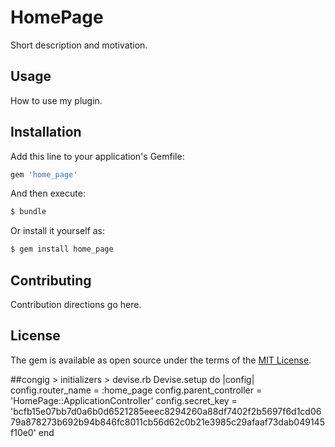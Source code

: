 # HomePage
Short description and motivation.

## Usage
How to use my plugin.

## Installation
Add this line to your application's Gemfile:

```ruby
gem 'home_page'
```

And then execute:
```bash
$ bundle
```

Or install it yourself as:
```bash
$ gem install home_page
```

## Contributing
Contribution directions go here.

## License
The gem is available as open source under the terms of the [MIT License](http://opensource.org/licenses/MIT).

##congig > initializers > devise.rb
Devise.setup do |config|
  config.router_name = :home_page
  config.parent_controller = 'HomePage::ApplicationController'
  config.secret_key = 'bcfb15e07bb7d0a6b0d6521285eeec8294260a88df7402f2b5697f6d1cd0679a878273b692b94b846fc8011cb56d62c0b21e3985c29afaaf73dab049145f10e0'
end
